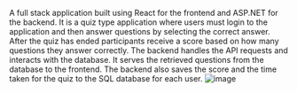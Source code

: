 A full stack application built using React for the frontend and ASP.NET for the backend. It is a quiz type application where users must login to the application and then answer questions by selecting the correct answer. After the quiz has ended participants receive a score based on how many questions they answer correctly. The backend handles the API requests and interacts with the database. It serves the retrieved questions from the database to the frontend. The backend also saves the score and the time taken for the quiz to the SQL database for each user. ![image](https://github.com/dned-dev/dotnet-react-fullstack-app/assets/59805900/940255bc-0963-49bb-9946-4f465e586ee2)
